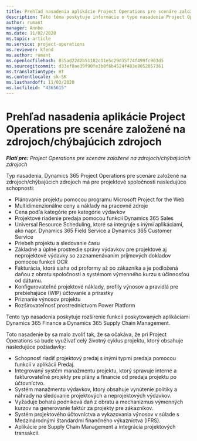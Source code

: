 ```yaml
---
title: Prehľad nasadenia aplikácie Project Operations pre scenáre založené na zdrojoch/chýbajúcich zdrojoch
description: Táto téma poskytuje informácie o type nasadenia Project Operations pre scenáre založené na zdrojoch/chýbajúcich zdrojoch.
author: rumant
manager: Annbe
ms.date: 11/02/2020
ms.topic: article
ms.service: project-operations
ms.reviewer: kfend
ms.author: rumant
ms.openlocfilehash: 035ad22d2b51182c11e5c29d35f74f499fc903d5
ms.sourcegitcommit: d33ef0ae39f90fe3b0f6b4524f483e8052057361
ms.translationtype: HT
ms.contentlocale: sk-SK
ms.lasthandoff: 11/03/2020
ms.locfileid: "4365615"
---
```

# <a name="project-operations-for-resourcenon-stocked-based-scenarios-deployment-overview"></a>Prehľad nasadenia aplikácie Project Operations pre scenáre založené na zdrojoch/chýbajúcich zdrojoch

_**Platí pre:** Project Operations pre scenáre založené na zdrojoch/chýbajúcich zdrojoch_

Typ nasadenia, Dynamics 365 Project Operations pre scenáre založené na zdrojoch/chýbajúcich zdrojoch má pre projektové spoločnosti nasledujúce schopnosti:

- Plánovanie projektu pomocou programu Microsoft Project for the Web
- Multidimenzionálne ceny a náklady na pracovné zdroje
- Cena podľa kategórie pre kategórie výdavkov
- Projektové riadenie predaja pomocou funkcií Dynamics 365 Sales
- Universal Resource Scheduling, ktoré sa integruje s inými aplikáciami, ako napr. Dynamics 365 Field Service a Dynamics 365 Customer Service
- Priebeh projektu a sledovanie času
- Základné a úplné prostredie správy výdavkov pre projektové aj neprojektové výdavky so zaznamenávaním príjmových dokladov pomocou funkcií OCR
- Fakturácia, ktorá siaha od proformy až po zákazníka a je podložená daňou z obratu spoločnosti a systémom výmenného kurzu s účinnosťou od dátumu.
- Konfigurovateľné projektové náklady, profily výnosov a pravidlá pre prebiehajúce (WIP) účtovanie a prírastky
- Priznanie výnosov projektu
- Rozširovateľnosť prostredníctvom Power Platform

Tento typ nasadenia poskytuje rozšírenie funkcií poskytovaných aplikáciami Dynamics 365 Finance a Dynamics 365 Supply Chain Management.

Toto nasadenie by sa malo zvoliť tak, že sa očakáva, že pri Project Operations sa bude využívať celý životný cyklus projektu, ktorý obsahuje nasledujúce požiadavky:

- Schopnosť riadiť projektový predaj s inými typmi predaja pomocou funkcií v aplikácii Predaj.
- Integrovaný systém manažmentu projektu, ktorý spravuje interné a fakturovateľné projekty pre plány a financie od predaja projektu po účtovníctvo.
- Systém manažmentu výdavkov, ktorý obsahuje vynútenie politiky a náhrady na sledovanie projektových a neprojektových výdavkov.
- Vyžaduje bohatú podniková daň z obratu a mechanizmus výmenných kurzov na generovanie faktúr za projekty pre zákazníkov.
- Systém projektového účtovníctva a vykazovania výnosov v súlade s Medzinárodnými štandardmi finančného výkazníctva (IFRS).
- Aplikácie pre Supply Chain Management a integrácia projektových transakcií.
